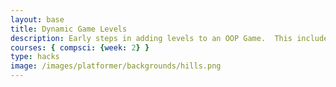 ```yaml
---
layout: base
title: Dynamic Game Levels
description: Early steps in adding levels to an OOP Game.  This includes basic animations left-right-jump, multiple background, and simple callback to terminate each level.
courses: { compsci: {week: 2} }
type: hacks
image: /images/platformer/backgrounds/hills.png
---
```


<style>
    #gameBegin, #controls, #gameOver {
        position: relative;
        z-index: 2; /*Ensure the controls are on top*/
    }

#startGame{
    animation: fadeout 1.5s, fadein 1.5s 0.5s;
}

#canvasContainer{
  animation: fadein 5s;
}

#toggleCanvasEffect{
  animation: flash 0.5s infinite;
}

@keyframes flash {
  50% {
    opacity: 0;
  }
}
@keyframes fadeout{
    from {opacity: 1}
    to {opacity: 0}
}

@keyframes fadein{
    from {opacity: 0}
    to {opacity: 1}
}
</style>

<!-- Prepare DOM elements -->
<!-- Wrap both the canvas and controls in a container div -->
<div id="canvasContainer">
    <div id="gameBegin" hidden>
        <button id="startGame">Start Game</button>
    </div>
    <div id="controls"> <!-- Controls -->
        <!-- Background controls -->
        <button id="toggleCanvasEffect">Invert</button>
    </div>
    <div id="gameOver" hidden>
        <button id="restartGame">Restart</button>
    </div>
</div>

<script type="module">
    // Imports
    import GameEnv from '{{site.baseurl}}/assets/js/platformer/GameEnv.js';
    import GameLevel from '{{site.baseurl}}/assets/js/platformer/GameLevel.js';
    import GameControl from '{{site.baseurl}}/assets/js/platformer/GameControl.js';


    /*  ==========================================
     *  ======= Data Definitions =================
     *  ==========================================
    */

    // Define assets for the game
    var assets = {
      obstacles: {
        tube: { src: "/images/platformer/obstacles/tube.png" },
      },
      platforms: {
        grass: { src: "/images/platformer/platforms/grass.png" },
        alien: { src: "/images/platformer/platforms/alien.png" }
      },
      backgrounds: {
        start: { src: "/images/platformer/backgrounds/home.png" },
        hills: { src: "/images/platformer/backgrounds/hills.png" },
        planet: { src: "/images/platformer/backgrounds/planet.jpg" },
        castles: { src: "/images/platformer/backgrounds/castles.png" },
        end: { src: "/images/platformer/backgrounds/game_over.png" },
        mountains: { src: "/images/platformer/backgrounds/mountains.jpg"}
      },
      players: {
        mario: {
          src: "/images/platformer/sprites/mario.png",
          width: 256,
          height: 256,
          w: { row: 10, frames: 15 },
          wa: { row: 11, frames: 15 },
          wd: { row: 10, frames: 15 },
          a: { row: 3, frames: 7, idleFrame: { column: 7, frames: 0 } },
          s: {  },
          d: { row: 2, frames: 7, idleFrame: { column: 7, frames: 0 } }
        },
        enemies: {
          goomba: {
            src: "/images/platformer/sprites/goomba.png",
            width: 448,
            height: 452,}
        },
        monkey: {
          src: "/images/platformer/sprites/monkey.png",
          width: 40,
          height: 40,
          w: { row: 9, frames: 15 },
          wa: { row: 9, frames: 15 },
          wd: { row: 9, frames: 15 },
          a: { row: 1, frames: 15, idleFrame: { column: 7, frames: 0 } },
          s: { row: 12, frames: 15 },
          d: { row: 0, frames: 15, idleFrame: { column: 7, frames: 0 } }
        }
      }
    };

    // add File to assets, ensure valid site.baseurl
    Object.keys(assets).forEach(category => {
      Object.keys(assets[category]).forEach(assetName => {
        assets[category][assetName]['file'] = "{{site.baseurl}}" + assets[category][assetName].src;
      });
    });

    /*  ==========================================
     *  ===== Game Level Call Backs ==============
     *  ==========================================
    */

    // Level completion tester
    function testerCallBack() {
        // console.log(GameEnv.player?.x)
        if (GameEnv.player?.x > GameEnv.innerWidth) {
            return true;
        } else {
            return false;
        }
    }

    // Helper function for button click
    function waitForButton(buttonName) {
      // resolve the button click
      return new Promise((resolve) => {
          const waitButton = document.getElementById(buttonName);
          const waitButtonListener = () => {
              resolve(true);
          };
          waitButton.addEventListener('click', waitButtonListener);
      });
    }

    // Start button callback
    async function startGameCallback() {
      const id = document.getElementById("gameBegin");
      id.hidden = false;
      
      // Use waitForRestart to wait for the restart button click
      await waitForButton('startGame');
      id.hidden = true;
      
      return true;
    }

    // Home screen exits on Game Begin button
    function homeScreenCallback() {
      // gameBegin hidden means game has started
      const id = document.getElementById("gameBegin");
      return id.hidden;
    }

    // Game Over callback
    async function gameOverCallBack() {
      const id = document.getElementById("gameOver");
      id.hidden = false;
      
      // Use waitForRestart to wait for the restart button click
      await waitForButton('restartGame');
      id.hidden = true;
      
      // Change currentLevel to start/restart value of null
      GameEnv.currentLevel = null;

      return true;
    }

    /*  ==========================================
     *  ========== Game Level setup ==============
     *  ==========================================
     * Start/Homme sequence
     * a.) the start level awaits for button selection
     * b.) the start level automatically cycles to home level
     * c.) the home advances to 1st game level when button selection is made
    */
    // Start/Home screens
    new GameLevel( {tag: "start", callback: startGameCallback } );
    new GameLevel( {tag: "home", background: assets.backgrounds.start, callback: homeScreenCallback } );
    // Game screens
    new GameLevel( {tag: "hills", background: assets.backgrounds.hills, background2: assets.backgrounds.mountains, platform: assets.platforms.grass, player: assets.players.mario, enemy: assets.enemies.goomba, tube: assets.obstacles.tube, callback: testerCallBack } );
    new GameLevel( {tag: "alien", background: assets.backgrounds.planet, platform: assets.platforms.alien, player: assets.players.monkey, callback: testerCallBack } );
    // Game Over screen
    new GameLevel( {tag: "end", background: assets.backgrounds.end, callback: gameOverCallBack } );

    /*  ==========================================
     *  ========== Game Control ==================
     *  ==========================================
    */

    // create listeners
    toggleCanvasEffect.addEventListener('click', GameEnv.toggleInvert);
    window.addEventListener('resize', GameEnv.resize);

    // start game
    GameControl.gameLoop();


</script>
